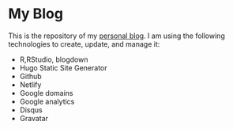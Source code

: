 # My Blog
This is the repository of my [personal blog](https://www.datascienceforearth.life/). I am using the following technologies to create, update, and manage it:

* R,RStudio, blogdown
* Hugo Static Site Generator
* Github
* Netlify
* Google domains
* Google analytics
* Disqus
* Gravatar